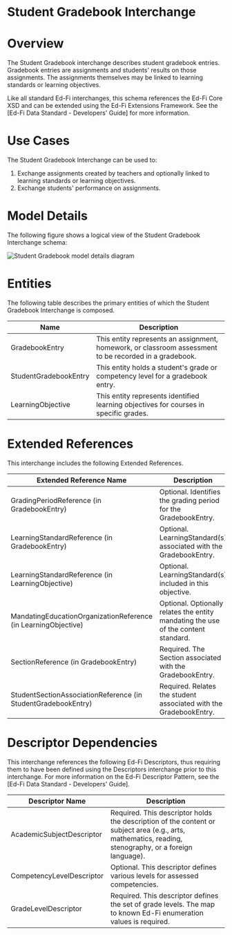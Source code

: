 # Student Gradebook Interchange

# Overview

The Student Gradebook interchange describes student gradebook entries. Gradebook entries are assignments and students' results on those assignments. The assignments themselves may be linked to learning standards or learning objectives.



Like all standard Ed-Fi interchanges, this schema references the Ed-Fi Core XSD and can be extended using the Ed-Fi Extensions Framework. See the [Ed-Fi Data Standard - Developers' Guide] for more information.


# Use Cases

The Student Gradebook Interchange can be used to:  

1. Exchange assignments created by teachers and optionally linked to learning standards or learning objectives.
2. Exchange students' performance on assignments.


# Model Details

The following figure shows a logical view of the Student Gradebook Interchange schema:  

![Student Gradebook model details diagram](img/InterchangeStudentGradebook-interchange-brief.png)


# Entities

The following table describes the primary entities of which the Student Gradebook Interchange is composed.  

| Name | Description |
|----------|-----------------|
| GradebookEntry | This entity represents an assignment, homework, or classroom assessment to be recorded in a gradebook. |
| StudentGradebookEntry | This entity holds a student's grade or competency level for a gradebook entry. |
| LearningObjective | This entity represents identified learning objectives for courses in specific grades. |



# Extended References


This interchange includes the following Extended References.  

| Extended Reference Name | Description |
|-----------------------------|-----------------|
| GradingPeriodReference (in GradebookEntry) | Optional.  Identifies the grading period for the GradebookEntry. |
| LearningStandardReference (in GradebookEntry) | Optional.  LearningStandard(s) associated with the GradebookEntry. |
| LearningStandardReference (in LearningObjective) | Optional.  LearningStandard(s) included in this objective. |
| MandatingEducationOrganizationReference (in LearningObjective) | Optional.  Optionally relates the entity mandating the use of the content standard. |
| SectionReference (in GradebookEntry) | Required.  The Section associated with the GradebookEntry. |
| StudentSectionAssociationReference (in StudentGradebookEntry) | Required.  Relates the student associated with the GradebookEntry. |



# Descriptor Dependencies

This interchange references the following Ed-Fi Descriptors, thus requiring them to have been defined using the Descriptors interchange prior to this interchange. For more information on the Ed-Fi Descriptor Pattern, see the [Ed-Fi Data Standard - Developers' Guide].  

| Descriptor Name | Description |
|---------------------|-----------------|
| AcademicSubjectDescriptor | Required.  This descriptor holds the description of the content or subject area (e.g., arts, mathematics, reading, stenography, or a foreign language). |
| CompetencyLevelDescriptor | Optional.  This descriptor defines various levels for assessed competencies. |
| GradeLevelDescriptor | Required.  This descriptor defines the set of grade levels. The map to known Ed-Fi enumeration values is required. |


